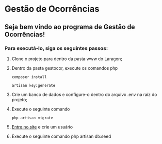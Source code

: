 # Gestão de Ocorrências

## Seja bem vindo ao programa de Gestão de Ocorrências!
### Para executá-lo, siga os seguintes passos:

1. Clone o projeto para dentro da pasta www do Laragon;
2. Dentro da pasta gestocor, execute os comandos  php 

    ```composer install```
    
    ```artisan key:generate```

3. Crie um banco de dados e configure-o dentro do arquivo .env na raíz do projeto;
4. Execute o seguinte comando

    ```php artisan migrate```

5. [Entre no site](gestocor.test) e crie um usuário
6. Execute o seguinte comando php artisan db:seed